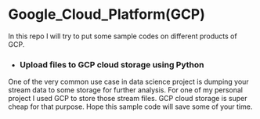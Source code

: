 # Google_Cloud_Platform(GCP)
In this repo I will try to put some sample codes on different products of GCP.

* ### Upload files to GCP cloud storage using Python
One of the very common use case in data science project is dumping your stream data to some storage for further analysis. For one of my personal project I used GCP to store those stream files. GCP cloud storage is super cheap for that purpose. Hope this sample code will save some of your time.
